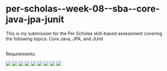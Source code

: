 # per-scholas--week-08--sba--core-java-jpa-junit
This is my submission for the Per Scholas skill-based assessment covering the following topics: Core Java, JPA, and JUnit

<br>
Requirements:

![](assets/school-management-system--requirements-01.jpg)
![](assets/school-management-system--requirements-02.jpg)
![](assets/school-management-system--requirements-03.jpg)
![](assets/school-management-system--requirements-04.jpg)
![](assets/school-management-system--requirements-05.jpg)
![](assets/school-management-system--requirements-06.jpg)
![](assets/school-management-system--requirements-07.jpg)
![](assets/school-management-system--requirements-08.jpg)
![](assets/school-management-system--requirements-09.jpg)
